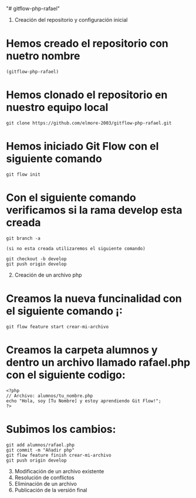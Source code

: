 "# gitflow-php-rafael"  

1. Creación del repositorio y configuración inicial

  # Hemos creado el repositorio con nuetro nombre 
  
    (gitflow-php-rafael)
    
  # Hemos clonado el repositorio en nuestro equipo local
  
    git clone https://github.com/elmore-2003/gitflow-php-rafael.git
  
  # Hemos iniciado Git Flow con el siguiente comando
  
    git flow init
  
  # Con el siguiente comando verificamos si la rama develop esta creada
  
    git branch -a 
  
    (si no esta creada utilizaremos el siguiente comando)
  
    git checkout -b develop
    git push origin develop
  
2. Creación de un archivo php

  # Creamos la nueva funcinalidad con el siguiente comando ¡:
  
    git flow feature start crear-mi-archivo
  
  # Creamos la carpeta alumnos y dentro un archivo llamado rafael.php con el siguiente codigo:
  
    <?php
    // Archivo: alumnos/tu_nombre.php
    echo "Hola, soy [Tu Nombre] y estoy aprendiendo Git Flow!";
    ?>
  
  # Subimos los cambios:
  
    git add alumnos/rafael.php
    git commit -m "Añadir php"
    git flow feature finish crear-mi-archivo
    git push origin develop

3. Modificación de un archivo existente
4. Resolución de conflictos
5. Eliminación de un archivo
6. Publicación de la versión final
